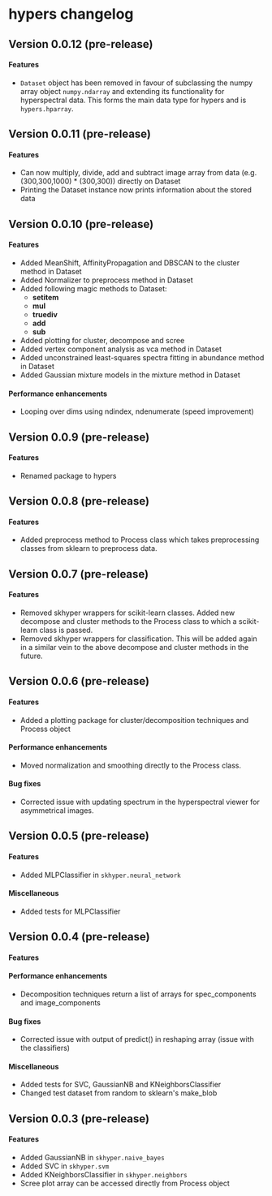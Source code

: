# hypers changelog

## Version 0.0.12 (pre-release)
#### Features
+ `Dataset` object has been removed in favour of subclassing the numpy array object `numpy.ndarray` 
and extending its functionality for hyperspectral data. This forms the main data type for hypers and 
is `hypers.hparray`.

## Version 0.0.11 (pre-release)
#### Features 
+ Can now multiply, divide, add and subtract image array from data 
(e.g. (300,300,1000) * (300,300)) directly on Dataset
+ Printing the Dataset instance now prints information about the stored data

## Version 0.0.10 (pre-release)
#### Features
+ Added MeanShift, AffinityPropagation and DBSCAN to the cluster method in Dataset
+ Added Normalizer to preprocess method in Dataset
+ Added following magic methods to Dataset:
    + __setitem__
    + __mul__
    + __truediv__
    + __add__
    + __sub__
 + Added plotting for cluster, decompose and scree
 + Added vertex component analysis as vca method in Dataset
 + Added unconstrained least-squares spectra fitting in abundance method in Dataset
 + Added Gaussian mixture models in the mixture method in Dataset
  
#### Performance enhancements
+ Looping over dims using ndindex, ndenumerate (speed improvement)

## Version 0.0.9 (pre-release)
#### Features
+ Renamed package to hypers

## Version 0.0.8 (pre-release)
#### Features
+ Added preprocess method to Process class which takes preprocessing classes from sklearn to preprocess data.

## Version 0.0.7 (pre-release)
#### Features
+ Removed skhyper wrappers for scikit-learn classes. Added new decompose and cluster methods to the Process class to which a scikit-learn class is passed.
+ Removed skhyper wrappers for classification. This will be added again in a similar vein to the above decompose and cluster methods in the future.

## Version 0.0.6 (pre-release)
#### Features
+ Added a plotting package for cluster/decomposition techniques and Process object

#### Performance enhancements
+ Moved normalization and smoothing directly to the Process class.

#### Bug fixes
+ Corrected issue with updating spectrum in the hyperspectral viewer for asymmetrical images.

## Version 0.0.5 (pre-release)
#### Features
+ Added MLPClassifier in `skhyper.neural_network`

#### Miscellaneous
+ Added tests for MLPClassifier

## Version 0.0.4 (pre-release)
#### Features

#### Performance enhancements
+ Decomposition techniques return a list of arrays for spec_components and image_components

#### Bug fixes
+ Corrected issue with output of predict() in reshaping array (issue with the classifiers)

#### Miscellaneous
+ Added tests for SVC, GaussianNB and KNeighborsClassifier
+ Changed test dataset from random to sklearn's make_blob


## Version 0.0.3 (pre-release)
#### Features
+ Added GaussianNB in `skhyper.naive_bayes`
+ Added SVC in `skhyper.svm`
+ Added KNeighborsClassifier in `skhyper.neighbors`
+ Scree plot array can be accessed directly from Process object